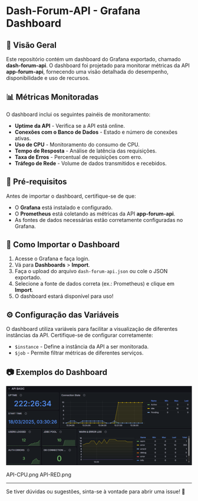 # Dash-Forum-API - Grafana Dashboard

## 📌 Visão Geral
Este repositório contém um dashboard do Grafana exportado, chamado **dash-forum-api**. O dashboard foi projetado para monitorar métricas da API **app-forum-api**, fornecendo uma visão detalhada do desempenho, disponibilidade e uso de recursos.

## 📊 Métricas Monitoradas
O dashboard inclui os seguintes painéis de monitoramento:
- **Uptime da API** - Verifica se a API está online.
- **Conexões com o Banco de Dados** - Estado e número de conexões ativas.
- **Uso de CPU** - Monitoramento do consumo de CPU.
- **Tempo de Resposta** - Análise de latência das requisições.
- **Taxa de Erros** - Percentual de requisições com erro.
- **Tráfego de Rede** - Volume de dados transmitidos e recebidos.

## 🔧 Pré-requisitos
Antes de importar o dashboard, certifique-se de que:
- O **Grafana** está instalado e configurado.
- O **Prometheus** está coletando as métricas da API **app-forum-api**.
- As fontes de dados necessárias estão corretamente configuradas no Grafana.

## 🚀 Como Importar o Dashboard
1. Acesse o Grafana e faça login.
2. Vá para **Dashboards** > **Import**.
3. Faça o upload do arquivo `dash-forum-api.json` ou cole o JSON exportado.
4. Selecione a fonte de dados correta (ex.: Prometheus) e clique em **Import**.
5. O dashboard estará disponível para uso!

## ⚙️ Configuração das Variáveis
O dashboard utiliza variáveis para facilitar a visualização de diferentes instâncias da API. Certifique-se de configurar corretamente:
- `$instance` - Define a instância da API a ser monitorada.
- `$job` - Permite filtrar métricas de diferentes serviços.

## 📷 Exemplos do Dashboard

![API-BASIC](API-BASIC.png)


API-CPU.png
API-RED.png

---

Se tiver dúvidas ou sugestões, sinta-se à vontade para abrir uma issue! 🚀

